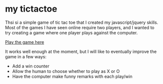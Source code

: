 
# my tictactoe

Thsi si a simple game of tic tac toe that I created my javascript/jquery skills. Most of the games I have seen online require two players, and I wanted to try creating a game where one player plays against the computer.

[Play the game here](http://ireade.github.io/tictactoe/)

It works well enough at the moment, but I will like to eventually improve the game in a few ways:

- Add a win counter
- Allow the human to choose whether to play as X or O
- Have the computer make funny remarks with each play/win
